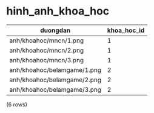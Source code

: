 hinh_anh_khoa_hoc
=================

|          duongdan           | khoa_hoc_id |
|-----------------------------|-------------|
| anh/khoahoc/mncn/1.png      | 1           |
| anh/khoahoc/mncn/2.png      | 1           |
| anh/khoahoc/mncn/3.png      | 1           |
| anh/khoahoc/belamgame/1.png | 2           |
| anh/khoahoc/belamgame/2.png | 2           |
| anh/khoahoc/belamgame/3.png | 2           |
(6 rows)

